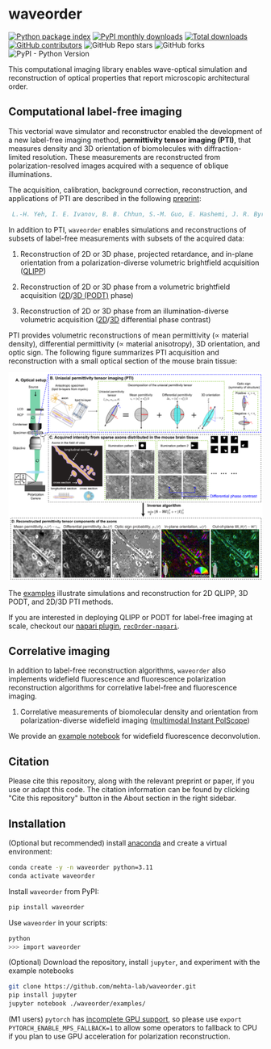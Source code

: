 # waveorder

[![Python package index](https://img.shields.io/pypi/v/waveorder.svg)](https://pypi.org/project/waveorder)
[![PyPI monthly downloads](https://img.shields.io/pypi/dm/waveorder.svg)](https://pypistats.org/packages/waveorder)
[![Total downloads](https://pepy.tech/badge/waveorder)](https://pepy.tech/project/waveorder)
[![GitHub contributors](https://img.shields.io/github/contributors-anon/mehta-lab/waveorder)](https://github.com/mehta-lab/waveorder/graphs/contributors)
![GitHub Repo stars](https://img.shields.io/github/stars/mehta-lab/waveorder)
![GitHub forks](https://img.shields.io/github/forks/mehta-lab/waveorder)
![PyPI - Python Version](https://img.shields.io/pypi/pyversions/waveorder)


This computational imaging library enables wave-optical simulation and reconstruction of optical properties that report microscopic architectural order.

## Computational label-free imaging

This vectorial wave simulator and reconstructor enabled the development of a new label-free imaging method, __permittivity tensor imaging (PTI)__, that measures density and  3D orientation of biomolecules with diffraction-limited resolution. These measurements are reconstructed from polarization-resolved images acquired with a sequence of oblique illuminations.

The acquisition, calibration, background correction, reconstruction, and applications of PTI are described in the following [preprint](https://doi.org/10.1101/2020.12.15.422951):

```bibtex
 L.-H. Yeh, I. E. Ivanov, B. B. Chhun, S.-M. Guo, E. Hashemi, J. R. Byrum, J. A. Pérez-Bermejo, H. Wang, Y. Yu, P. G. Kazansky, B. R. Conklin, M. H. Han, and S. B. Mehta, "uPTI: uniaxial permittivity tensor imaging of intrinsic density and anisotropy," bioRxiv 2020.12.15.422951 (2020).
 ```

In addition to PTI, `waveorder` enables simulations and reconstructions of subsets of label-free measurements with subsets of the acquired data:

1. Reconstruction of 2D or 3D phase, projected retardance, and in-plane orientation from a polarization-diverse volumetric brightfield acquisition ([QLIPP](https://elifesciences.org/articles/55502))

2. Reconstruction of 2D or 3D phase from a volumetric brightfield acquisition ([2D](https://www.osapublishing.org/ao/abstract.cfm?uri=ao-54-28-8566)/[3D (PODT)](https://www.osapublishing.org/ao/abstract.cfm?uri=ao-57-1-a205) phase)

3. Reconstruction of 2D or 3D phase from an illumination-diverse volumetric acquisition ([2D](https://www.osapublishing.org/oe/fulltext.cfm?uri=oe-23-9-11394&id=315599)/[3D](https://www.osapublishing.org/boe/fulltext.cfm?uri=boe-7-10-3940&id=349951) differential phase contrast)

PTI provides volumetric reconstructions of mean permittivity ($\propto$ material density), differential permittivity ($\propto$ material anisotropy), 3D orientation, and optic sign. The following figure summarizes PTI acquisition and reconstruction with a small optical section of the mouse brain tissue:

![Data_flow](https://github.com/mehta-lab/waveorder/blob/main/readme.png?raw=true)


The [examples](https://github.com/mehta-lab/waveorder/tree/main/examples) illustrate simulations and reconstruction for 2D QLIPP, 3D PODT, and 2D/3D PTI methods.

If you are interested in deploying QLIPP or PODT for label-free imaging at scale, checkout our [napari plugin](https://www.napari-hub.org/plugins/recOrder-napari),  [`recOrder-napari`](https://github.com/mehta-lab/recOrder).

## Correlative imaging

In addition to label-free reconstruction algorithms, `waveorder` also implements widefield fluorescence and fluorescence polarization reconstruction algorithms for correlative label-free and fluorescence imaging.

1. Correlative measurements of biomolecular density and orientation from polarization-diverse widefield imaging ([multimodal Instant PolScope](https://opg.optica.org/boe/fulltext.cfm?uri=boe-13-5-3102&id=472350))

We provide an [example notebook](https://github.com/mehta-lab/waveorder/blob/main/examples/documentation/fluorescence_deconvolution/fluorescence_deconv.ipynb) for widefield fluorescence deconvolution.

## Citation

Please cite this repository, along with the relevant preprint or paper, if you use or adapt this code. The citation information can be found by clicking "Cite this repository" button in the About section in the right sidebar.

## Installation

(Optional but recommended) install [anaconda](https://www.anaconda.com/products/distribution) and create a virtual environment:

```sh
conda create -y -n waveorder python=3.11
conda activate waveorder
```

Install `waveorder` from PyPI:

```sh
pip install waveorder
```

Use `waveorder` in your scripts:

```sh
python
>>> import waveorder
```

(Optional) Download the repository, install `jupyter`, and experiment with the example notebooks

```sh
git clone https://github.com/mehta-lab/waveorder.git
pip install jupyter
jupyter notebook ./waveorder/examples/
```

(M1 users) `pytorch` has [incomplete GPU support](https://github.com/pytorch/pytorch/issues/77764),
so please use `export PYTORCH_ENABLE_MPS_FALLBACK=1`
to allow some operators to fallback to CPU
if you plan to use GPU acceleration for polarization reconstruction. 